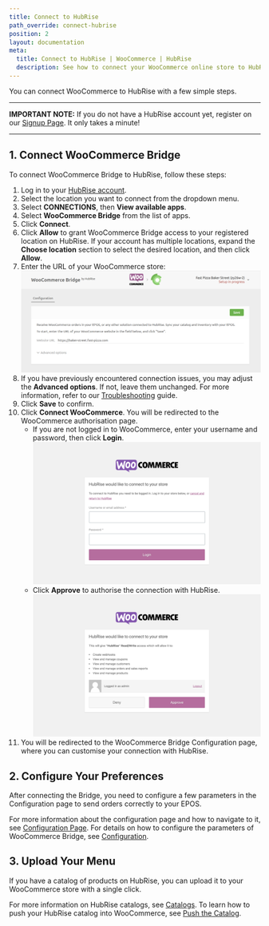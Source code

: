 ```yaml
---
title: Connect to HubRise
path_override: connect-hubrise
position: 2
layout: documentation
meta:
  title: Connect to HubRise | WooCommerce | HubRise
  description: See how to connect your WooCommerce online store to HubRise. Connection is simple. Send the link of your WooCommerce page to HubRise and follow a few steps to connect.
---
```


You can connect WooCommerce to HubRise with a few simple steps.

---

**IMPORTANT NOTE:** If you do not have a HubRise account yet, register on our [Signup Page](https://manager.hubrise.com/signup). It only takes a minute!

---

## 1. Connect WooCommerce Bridge

To connect WooCommerce Bridge to HubRise, follow these steps:

1. Log in to your [HubRise account](https://manager.hubrise.com).
1. Select the location you want to connect from the dropdown menu.
1. Select **CONNECTIONS**, then **View available apps**.
1. Select **WooCommerce Bridge** from the list of apps.
1. Click **Connect**.
1. Click **Allow** to grant WooCommerce Bridge access to your registered location on HubRise. If your account has multiple locations, expand the **Choose location** section to select the desired location, and then click **Allow**.
1. Enter the URL of your WooCommerce store:
   ![Initial URL page for WooCommerce Bridge](./images/012-woocommerce-step-1.png)
1. If you have previously encountered connection issues, you may adjust the **Advanced options**. If not, leave them unchanged. For more information, refer to our [Troubleshooting](/apps/woocommerce/troubleshooting) guide.
1. Click **Save** to confirm.
1. Click **Connect WooCommerce**. You will be redirected to the WooCommerce authorisation page.
   - If you are not logged in to WooCommerce, enter your username and password, then click **Login**.
     ![WooCommerce login page](./images/006-woocommerce-login.png)
   - Click **Approve** to authorise the connection with HubRise.
     ![WooCommerce authorisation page](./images/007-woocommerce-authorisation.png)
1. You will be redirected to the WooCommerce Bridge Configuration page, where you can customise your connection with HubRise.

## 2. Configure Your Preferences

After connecting the Bridge, you need to configure a few parameters in the Configuration page to send orders correctly to your EPOS.

For more information about the configuration page and how to navigate to it, see [Configuration Page](/apps/woocommerce/user-interface#configuration). For details on how to configure the parameters of WooCommerce Bridge, see [Configuration](/apps/woocommerce/configuration).

## 3. Upload Your Menu

If you have a catalog of products on HubRise, you can upload it to your WooCommerce store with a single click.

For more information on HubRise catalogs, see [Catalogs](/docs/catalog).
To learn how to push your HubRise catalog into WooCommerce, see [Push the Catalog](/apps/woocommerce/push-catalog).
